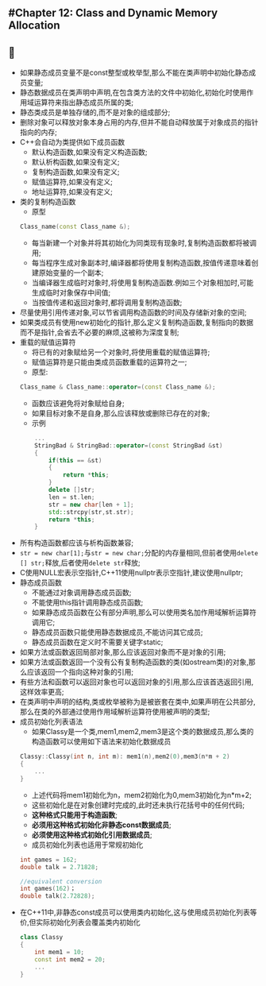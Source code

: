 #Chapter 12: Class and Dynamic Memory Allocation
---
:cherries:
---
* 如果静态成员变量不是const整型或枚举型,那么不能在类声明中初始化静态成员变量;
* 静态数据成员在类声明中声明,在包含类方法的文件中初始化,初始化时使用作用域运算符来指出静态成员所属的类;
* 静态类成员是单独存储的,而不是对象的组成部分;
* 删除对象可以释放对象本身占用的内存,但并不能自动释放属于对象成员的指针指向的内存;
* C++会自动为类提供如下成员函数
    * 默认构造函数,如果没有定义构造函数;
    * 默认析构函数,如果没有定义;
    * 复制构造函数,如果没有定义;
    * 赋值运算符,如果没有定义;
    * 地址运算符,如果没有定义;
* 类的复制构造函数
    * 原型
    ```C++
    Class_name(const Class_name &);
    ```
    * 每当新建一个对象并将其初始化为同类现有现象时,复制构造函数都将被调用;
    * 每当程序生成对象副本时,编译器都将使用复制构造函数,按值传递意味着创建原始变量的一个副本;
    * 当编译器生成临时对象时,将使用复制构造函数.例如三个对象相加时,可能生成临时对象保存中间值;
    * 当按值传递和返回对象时,都将调用复制构造函数;
* 尽量使用引用传递对象,可以节省调用构造函数的时间及存储新对象的空间;
* 如果类成员有使用new初始化的指针,那么定义复制构造函数,复制指向的数据而不是指针,会省去不必要的麻烦,这被称为深度复制;
* 重载的赋值运算符
    * 将已有的对象赋给另一个对象时,将使用重载的赋值运算符;
    * 赋值运算符是只能由类成员函数重载的运算符之一;
    * 原型: 
    ```C++
    Class_name & Class_name::operator=(const Class_name &);
    ```
    * 函数应该避免将对象赋给自身;
    * 如果目标对象不是自身,那么应该释放或删除已存在的对象;  
    * 示例
    ```C++
        ...
        StringBad & StringBad::operator=(const StringBad &st)
        {
            if(this == &st)
            {
                return *this;
            }
            delete []str;
            len = st.len;
            str = new char[len + 1];
            std::strcpy(str,st.str);
            return *this;        
        }
    ``` 
* 所有构造函数都应该与析构函数兼容;
* `str = new char[1];`与`str = new char;`分配的内存量相同,但前者使用`delete [] str;`释放,后者使用`delete str`释放;
* C使用NULL宏表示空指针,C++11使用nullptr表示空指针,建议使用nullptr;
* 静态成员函数
    * 不能通过对象调用静态成员函数;
    * 不能使用this指针调用静态成员函数;
    * 如果静态成员函数在公有部分声明,那么可以使用类名加作用域解析运算符调用它;
    * 静态成员函数只能使用静态数据成员,不能访问其它成员;
    * 静态成员函数在定义时不需要关键字static;
* 如果方法或函数返回局部对象,那么应该返回对象而不是对象的引用;    
* 如果方法或函数返回一个没有公有复制构造函数的类(如ostream类)的对象,那么应该返回一个指向这种对象的引用;
* 有些方法和函数可以返回对象也可以返回对象的引用,那么应该首选返回引用,这样效率更高;
* 在类声明中声明的结构,类或枚举被称为是被嵌套在类中,如果声明在公共部分,那么在类的外部通过使用作用域解析运算符使用被声明的类型;
* 成员初始化列表语法
    * 如果Classy是一个类,mem1,mem2,mem3是这个类的数据成员,那么类的构造函数可以使用如下语法来初始化数据成员
    ```C++
    Classy::Classy(int n, int m): mem1(n),mem2(0),mem3(n*m + 2)  
    {
        ...
    }
    ```
    * 上述代码将mem1初始化为n，mem2初始化为0,mem3初始化为n*m+2;
    * 这些初始化是在对象创建时完成的,此时还未执行花括号中的任何代码;
    * **这种格式只能用于构造函数**;
    * __必须用这种格式初始化非静态const数据成员__;
    * __必须使用这种格式初始化引用数据成员__;
    * 成员初始化列表也适用于常规初始化
    ```C++
    int games = 162;
    double talk = 2.71828;
    
    //equivalent conversion
    int games(162)；
    double talk(2.72828);
    ```
* 在C++11中,非静态const成员可以使用类内初始化,这与使用成员初始化列表等价,但实际初始化列表会覆盖类内初始化
    ```C++
    class Classy
    {
        int mem1 = 10;
        const int mem2 = 20;
        ...
    }
    ```                    